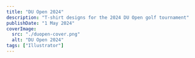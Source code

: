 ```yaml
---
title: "DU Open 2024"
description: "T-shirt designs for the 2024 DU Open golf tournament"
publishDate: "1 May 2024"
coverImage:
  src: "./duopen-cover.png"
  alt: "DU Open 2024"
tags: ["Illustrator"]
---
```


